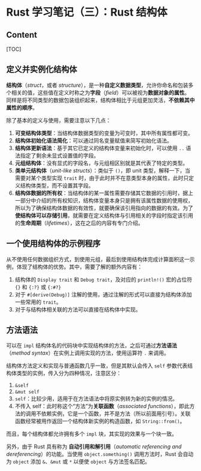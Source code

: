 # Rust 学习笔记（三）：Rust 结构体

## Content

[TOC]

## 定义并实例化结构体

**结构体**（*struct*，或者 *structure*），是一种**自定义数据类型**，允许你命名和包装多个相关的值，这些值在定义时称之为**字段**（*field*）可以被视为**数据对象的属性**。同样是将不同类型的数据包装组织起来，结构体相比于元组更加灵活，**不依赖其中属性的顺序**。

除了基本的定义与使用，需要注意以下几点：

1. **可变结构体类型**：当结构体数据类型的变量为可变时，其中所有属性都可变。
2. **结构体初始化语法简化**：可以通过同名变量赋值来简写初始化语法。
3. **结构体更新语法**：基于其它已定义的结构体变量来初始化时，可以使用 `..` 语法指定了剩余未显式设置值的字段。
4. **元组结构体**：没有显式的字段名，与元组相区别就是其代表了特定的类型。
5. **类单元结构体**（*unit-like structs*）：类似于 `()`，即 unit 类型，解释一下，当需要对某个类型实现 `trait` 时，由于此时并不在意类型本身的属性，此时只定义结构体类型，而不设置其字段。
6. **结构体数据的所有权**：当结构体的某一属性需要存储其它数据的引用时，据上一部分中介绍的所有权知识，结构体变量本身只是拥有该属性数据的使用权，所以为了确保结构体数据的有效性，就要确保该引用指向的数据的有效。为了**使结构体可以存储引用**，就需要在定义结构体与引用相关的字段时指定该引用的**生命周期**（*lifetimes*），这在之后的内容有专门介绍。

## 一个使用结构体的示例程序

从不使用任何数据组织方式，到使用元组，最后到使用结构体完成计算面积这一示例，体现了结构体的优势。其中，需要了解的额外内容有：

1. 结构体的 `Display trait` 和 `Debug trait`，及对应的 `println!()` 宏的占位符 `{}` 和 `{:?}` 或 `{:#?}`
2. 对于 `#[derive(Debug)]` 注解的使用，通过注解的形式可以直接为结构体添加一些常用的 `trait`。
3. 对于与结构体相关联的方法可以直接在结构体中实现。

## 方法语法

可以在 `impl` 结构体名的代码块中实现结构体的方法，之后可通过**方法语法**（*method syntax*）在实例上调用实现的方法，使用运算符 `.` 来调用。

结构体方法定义和实现与普通函数几乎一致，但是其默认会传入 `self` 参数代表结构体类型的实例，传入分为四种情况，注意区分：

1. `&self`
2. `&mut self`
3. `self`：比较少用，适用于在方法语法中将原实例转为新的实例的情况。
4. 不传入 self：此时称这个“方法”为**关联函数**（*associated functions*），即此方法的调用不依赖实例，它是一个函数，并不是方法（所以前面用引号）。关联函数经常被用作返回一个结构体新实例的构造函数，如 `String::from()`。

而且，每个结构体都允许拥有多个 `impl` 块，其实现的效果与一个块一致。

另外，由于 Rust 具有称为 **自动引用和解引用**（*automatic referencing and dereferencing*）的功能。当使用 `object.something()` 调用方法时，Rust 会自动为 `object` 添加 `&`、`&mut` 或 `*` 以便使 `object` 与方法签名匹配。
